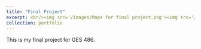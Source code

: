 ```yaml
---
title: "Final Project"
excerpt: <br/><img src='/images/Maps for final project.png'><img src='/images/Maps for final project_2.png'>
collection: portfolio
---
```


This is my final project for GES 486.

